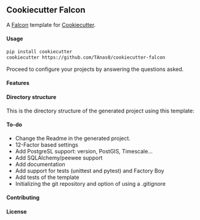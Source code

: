 ## Cookiecutter Falcon

A [Falcon](https://github.com/falconry/falcon) template for [Cookiecutter](https://github.com/audreyr/cookiecutter).


#### Usage

```bash
pip install cookiecutter
cookiecutter https://github.com/TAnas0/cookiecutter-falcon
```
Proceed to configure your projects by answering the questions asked.


#### Features



#### Directory structure

This is the directory structure of the generated project using this template:


#### To-do
- Change the Readme in the generated project.
- 12-Factor based settings
- Add PostgreSL support: version, PostGIS, Timescale...
- Add SQLAlchemy/peewee support
- Add documentation
- Add support for tests (unittest and pytest) and Factory Boy
- Add tests of the template
- Initializing the git repository and option of using a .gitignore

#### Contributing

#### License
